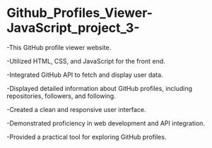 # Github_Profiles_Viewer-JavaScript_project_3-

-This GitHub profile viewer website.

-Utilized HTML, CSS, and JavaScript for the front end.

-Integrated GitHub API to fetch and display user data.

-Displayed detailed information about GitHub profiles, including repositories, followers, and following.

-Created a clean and responsive user interface.

-Demonstrated proficiency in web development and API integration.

-Provided a practical tool for exploring GitHub profiles.








